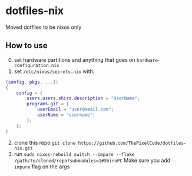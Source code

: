 # dotfiles-nix
Moved dotfiles to be nixos only

## How to use
0. set hardware partitions and anything that goes on `hardware-configuration.nix`
1. set `/etc/nixos/secrets.nix` with:
```nix
{config, pkgs, ...}:
{
	config = {
		users.users.shiro.description = "UserName";
		programs.git = {
			userEmail = "user@email.com";
    	    userName = "username";
		};
	};
}
```
2. clone this repo `git clone https://github.com/ThePixelCode/dotfiles-nix.git`
3. run `sudo nixos-rebuild switch --impure --flake /path/to/cloned/repo?submodules=1#ShiroPC`
Make sure you add `--impure` flag on the args
